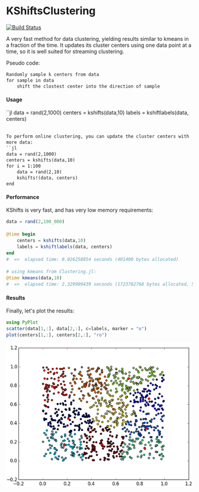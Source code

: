 # KShiftsClustering

[![Build Status](https://travis-ci.org/rened/KShiftsClustering.jl.svg?branch=master)](https://travis-ci.org/rened/KShiftsClustering.jl)

A very fast method for data clustering, yielding results similar to kmeans in a fraction of the time. It updates its cluster centers using one data point at a time, so it is well suited for streaming clustering.

Pseudo code:

```
Randomly sample k centers from data
for sample in data
    shift the clostest center into the direction of sample
```

#### Usage

``jl
data = rand(2,1000)
centers = kshifts(data,10)
labels = kshiftlabels(data, centers)
```

To perform online clustering, you can update the cluster centers with more data:
``jl
data = rand(2,1000)
centers = kshifts(data,10)
for i = 1:100
    data = rand(2,10)
    kshifts!(data, centers)
end
```

#### Performance

KShifts is very fast, and has very low memory requirements:
```jl
data = rand(2,100_000)

@time begin
    centers = kshifts(data,10)
    labels = kshiftlabels(data, centers)
end
#  =>  elapsed time: 0.026258854 seconds (401400 bytes allocated)

# using kmeans from Clustering.jl:
@time kmeans(data,10)
#  =>  elapsed time: 2.329909439 seconds (1723782768 bytes allocated, 53.93% gc time) 
```

#### Results

Finally, let's plot the results:

```jl
using PyPlot
scatter(data[1,:], data[2,:], c=labels, marker = "o")
plot(centers[1,:], centers[2,:], "ro")
```
![](example.png)
